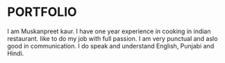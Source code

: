 # PORTFOLIO


I am Muskanpreet kaur. I have one year experience in cooking in indian restaurant. Iike to do my job with full
passion. I am very punctual and aslo good in communication. I do speak and understand English, Punjabi and
Hindi.
